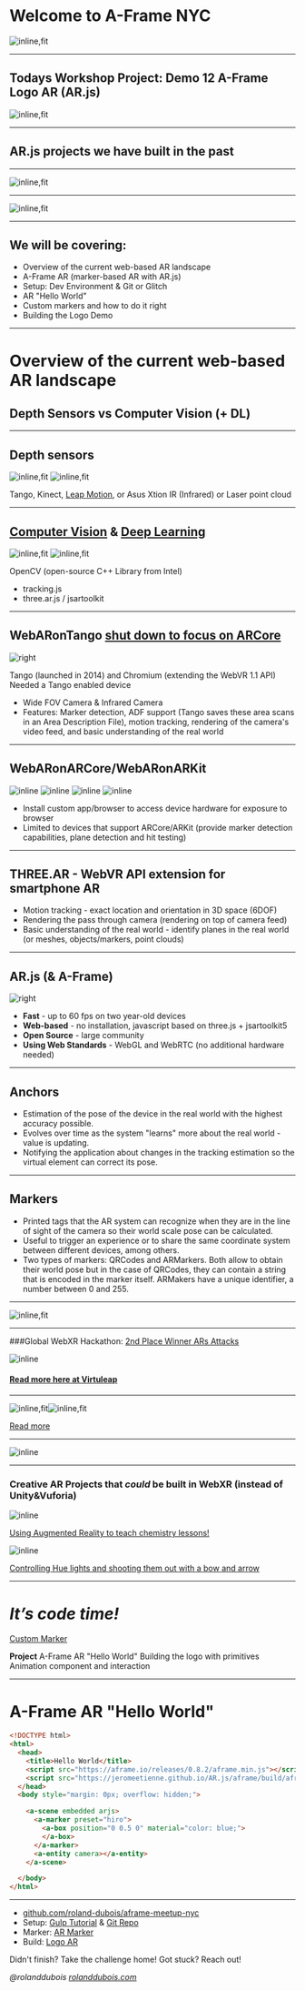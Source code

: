 # Welcome to A-Frame NYC
![inline,fit](images/aframeNYCmeetup169_105.jpg)


---

## Todays Workshop Project: Demo 12 A-Frame Logo AR (AR.js)
![inline,fit](images/AFrameDemo12.jpg) 

---

## AR.js projects we have built in the past

---

![inline,fit](images/AFrameDemo10.jpg) 

---

![inline,fit](images/AFrameDemo11.jpg) 

---

## We will be covering:

* Overview of the current web-based AR landscape
* A-Frame AR (marker-based AR with AR.js)
* Setup: Dev Environment & Git or Glitch
* AR "Hello World"
* Custom markers and how to do it right
* Building the Logo Demo

---

# Overview of the current web-based AR landscape

## Depth Sensors vs Computer Vision (+ DL)

---

## Depth sensors

![inline,fit](images/kinect.jpg) ![inline,fit](images/depthcamera.jpg) 

Tango, Kinect, [Leap Motion](http://blog.leapmotion.com/hardware-to-software-how-does-the-leap-motion-controller-work/), or Asus Xtion
IR (Infrared) or Laser point cloud

---

## [Computer Vision](http://safecarnews.com/mapillary-secures-15m-series-b-to-accelerate-global-map-data-collection/) & [Deep Learning](https://www.slideshare.net/AugmentedWorldExpo/gary-brown-movidius-intel-deep-learning-in-ar-the-3-year-horizon)

![inline,fit](images/cvdl.gif) ![inline,fit](images/facerec.jpg) 

OpenCV (open-source C++ Library from Intel)

* tracking.js
* three.ar.js / jsartoolkit

---

## WebARonTango [shut down to focus on ARCore](https://www.zdnet.com/article/google-shutting-down-project-tango-in-march-2018/)

![right](images/tango.png) 

Tango (launched in 2014) and Chromium (extending the WebVR 1.1 API)
Needed a Tango enabled device

* Wide FOV Camera & Infrared Camera
* Features: Marker detection, ADF support (Tango saves these area scans in an Area Description File), motion tracking, rendering of the camera's video feed, and basic understanding of the real world
 
---

## WebARonARCore/WebARonARKit

![inline](images/arkit1.gif) ![inline](images/arcore1.gif) ![inline](images/arkit2.gif) ![inline](images/arcore2.gif) 

* Install custom app/browser to access device hardware for exposure to browser
* Limited to devices that support ARCore/ARKit (provide marker detection capabilities, plane detection and hit testing)

---

## THREE.AR - WebVR API extension for smartphone AR

* Motion tracking - exact location and orientation in 3D space (6DOF)
* Rendering the pass through camera (rendering on top of camera feed)
* Basic understanding of the real world - identify planes in the real world (or meshes, objects/markers, point clouds)

---

## AR.js (& A-Frame)

![right](images/arjs.png)

* **Fast** - up to 60 fps on two year-old devices 
* **Web-based** - no installation, javascript based on three.js + jsartoolkit5 
* **Open Source** - large community 
* **Using Web Standards** - WebGL and WebRTC (no additional hardware needed)

---

## Anchors 
 
* Estimation of the pose of the device in the real world with the highest accuracy possible. 
* Evolves over time as the system "learns" more about the real world - value is updating.
* Notifying the application about changes in the tracking estimation so the virtual element can correct its pose.

---

## Markers

* Printed tags that the AR system can recognize when they are in the line of sight of the camera so their world scale pose can be calculated. 
* Useful to trigger an experience or to share the same coordinate system between different devices, among others.
* Two types of markers: QRCodes and ARMarkers. Both allow to obtain their world pose but in the case of QRCodes, they can contain a string that is encoded in the marker itself. ARMakers have a unique identifier, a number between 0 and 255.

---

![inline,fit](images/jsartoolkit.jpg)

---

###Global WebXR Hackathon: [2nd Place Winner ARs Attacks](http://arsattacks.azurewebsites.net/) 

![inline](https://www.youtube.com/watch?v=pnqn_c8QC4c)

#### [**Read more here at Virtuleap**](https://hackathon.virtuleap.com/apps/details/fi/)

---

![inline,fit](images/engadget.png)![inline,fit](images/web-ar-googleIO2018.gif)

[Read more](https://www.engadget.com/2018/05/09/google-augmented-reality-chrome/)

---

![inline](https://www.youtube.com/watch?v=3QSr6E372tI)

---

### Creative AR Projects that *could* be built in WebXR (instead of Unity&Vuforia)

![inline](images/chemistry.png)

[Using Augmented Reality to teach chemistry lessons!](https://twitter.com/DShankar/status/1023984502056443904)

![inline](images/lights.png)

[Controlling Hue lights and shooting them out with a bow and arrow](https://twitter.com/Alientrap/status/967070207377371139)


---

# *It’s code time!* 

[Custom Marker](https://jeromeetienne.github.io/AR.js/three.js/examples/marker-training/examples/generator.html)

**Project**
A-Frame AR "Hello World"
Building the logo with primitives
Animation component and interaction

---

# A-Frame AR "Hello World"

```html 
<!DOCTYPE html>
<html>
  <head>
    <title>Hello World</title>
    <script src="https://aframe.io/releases/0.8.2/aframe.min.js"></script>
    <script src="https://jeromeetienne.github.io/AR.js/aframe/build/aframe-ar.js"> </script>
  </head>
  <body style="margin: 0px; overflow: hidden;">

    <a-scene embedded arjs>
      <a-marker preset="hiro">
        <a-box position="0 0.5 0" material="color: blue;">
        </a-box>
      </a-marker>
      <a-entity camera></a-entity>
    </a-scene>

  </body>
</html>
```

---

* [github.com/roland-dubois/aframe-meetup-nyc](https://roland-dubois.github.io/aframe-meetup-nyc/)
* Setup: [Gulp Tutorial](https://css-tricks.com/gulp-for-beginners/) & [Git Repo](https://github.com/zellwk/gulp-starter-csstricks)
* Marker: [AR Marker](https://github.com/roland-dubois/aframe-meetup-nyc/blob/master/demos/12_A-Frame_Logo_AR/ref/Prime8-marker.png)
* Build: [Logo AR](https://roland-dubois.github.io/aframe-meetup-nyc/demos/12_A-Frame_Logo_AR/app/)

Didn't finish? Take the challenge home! Got stuck? Reach out!

*@rolanddubois*
[*rolanddubois.com*](https://rolanddubois.com/)